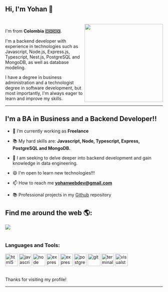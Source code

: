 
## Hi, I'm Yohan 👋
<br />

<img align='right' src="https://media.giphy.com/media/v1.Y2lkPTc5MGI3NjExMDc5NGQxYTE1Mzc3ZTUzMGNmM2U1NDUyZGMyZTkxNDc1YTdjNjRiNiZjdD1n/ndM7oIOjaDQOhMKtF3/giphy.gif" width="250">


I'm from <strong>Colombia 🇨🇴🇨🇴</strong>.
<br />


I'm a backend developer with experience in technologies such as Javascript, Node.js, Express.js, Typescript, Nest.js, PostgreSQL and MongoDB, as well as database modeling.

I have a degree in business administration and a technologist degree in software development, but most importantly, I'm always eager to learn and improve my skills.
<br />


---
## I'm a  BA in Business  and a Backend Developer!!

- 🔭 I’m currently working as **Freelance**
- 📚  My hard skills are: **Javascript, Node, Typescript, Express, PostgreSQL and MongoDB.**
- 🌱 I am seeking to delve deeper into backend development and gain knowledge in data engineering.
- 😄 I'm open to learn new technologies!!!
- 📫 How to reach me **yohanwebdev@gmail.com**

- 📚 Professional projects in my [Github](https://github.com/yohanolmedo?tab=repositories) repository 

## Find me around the web 🌎:

<a href="https://www.linkedin.com/in/yohan-olmedo/">
      <img src="https://img.shields.io/badge/linkedin-7cebf5?&style=for-the-badge&logo=linkedin&logoColor=black">
    </a>
<br />

<br />

### Languages and Tools:
<p align="left">
  <img src="https://api.iconify.design/vscode-icons:file-type-html.svg" alt="html5" height="40" width="40"/>
  <img src="https://api.iconify.design/logos:javascript.svg" alt="javascript" height="40" width="40"/>
  <img src="https://api.iconify.design/logos:nodejs.svg" alt="node" height="40" width="40"/>  
  <img src="https://api.iconify.design/logos:nestjs.svg" alt="express" height="40" width="40"/>
  <img src="https://api.iconify.design/simple-icons:express.svg" alt="express" height="40" width="40"/>
  <img src="https://api.iconify.design/logos:postgresql.svg" alt="postgreSQL" height="40" width="40"/> 
  <img src="https://api.iconify.design/logos:git.svg" alt="git" height="40" width="40"/> 
  <img src="https://api.iconify.design/logos:terminal.svg" alt="terminal" height="40" width="40"/> 
  <img src="https://api.iconify.design/logos:visual-studio.svg" alt="visualstudio" height="40" width="40"/> 
  
<p>

<br />
Thanks for visiting my profile!

<br />
  
  ---
